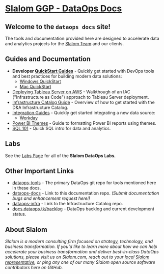 # [Slalom GGP - DataOps Docs](https://docs.dataops.tk)

## Welcome to the `dataops docs` site!

The tools and documentation provided here are designed to accelerate data and analytics projects for the [Slalom Team](https://www.slalom.com/who-we-are) and our clients.

## Guides and Documentation

* **Developer [QuickStart Guides](setup)** - Quickly get started with DevOps tools and best practices for building modern data solutions:
  * [Windows QuickStart](setup/windows.md)
  * [Mac QuickStart](setup/mac.md)
* [Deploying Tableau Server on AWS](deploying_tableau_server_on_aws.md) - Walkthough of an IAC ("Infrastructure as Code") approach to Tableau Server deployment.
* [Infrastructure Catalog Guide](infra_catalog.md) - Overview of how to get started with the D&A Infrastructure Catalog.
* [Integration Guides](integrations/README.md) - Quickly get started integrating a new data source:
  * [Workday](integrations/workday.md)
* [Power BI Themes](powerbi_themes.md) - Guide to formatting Power BI reports using themes.
* [SQL 101](sql101.md) - Quick SQL intro for data and analytics.

## Labs

See the [Labs Page](./labs) for all of the **Slalom DataOps Labs**.

## Other Important Links

* [dataops-tools](https://github.com/slalom-ggp/dataops-tools) - The primary DataOps git repo for tools mentioned here in these docs.
* [dataops-docs](https://github.com/slalom-ggp/dataops-docs) - Link to this documentation repo. _(Submit documentation bugs and enhancement request here!)_
* [dataops-infra](https://github.com/slalom-ggp/dataops-docs) - Link to the Infrastructure Catalog repo.
* [docs.dataops.tk/backlog](https://docs.dataops.tk/backlog) - DataOps backlog and current development status.

## About Slalom

_Slalom is a modern consulting firm focused on strategy, technology, and business transformation. If you'd like to learn more about how we can help accelerate your business transformation and deliver best-in-class DataOps solutions, please visit us on Slalom.com, reach out to your [local Slalom representative](https://www.slalom.com/locations), or ping any one of our many Slalom open source software contributors here on GitHub._
